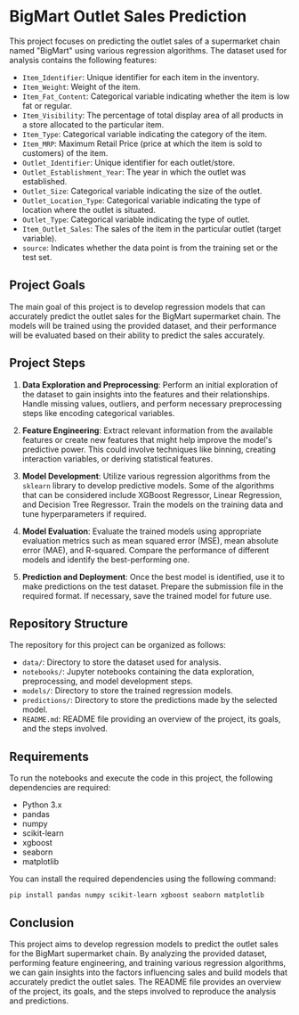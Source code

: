 # BigMart Outlet Sales Prediction

This project focuses on predicting the outlet sales of a supermarket chain named "BigMart" using various regression algorithms. The dataset used for analysis contains the following features:

- `Item_Identifier`: Unique identifier for each item in the inventory.
- `Item_Weight`: Weight of the item.
- `Item_Fat_Content`: Categorical variable indicating whether the item is low fat or regular.
- `Item_Visibility`: The percentage of total display area of all products in a store allocated to the particular item.
- `Item_Type`: Categorical variable indicating the category of the item.
- `Item_MRP`: Maximum Retail Price (price at which the item is sold to customers) of the item.
- `Outlet_Identifier`: Unique identifier for each outlet/store.
- `Outlet_Establishment_Year`: The year in which the outlet was established.
- `Outlet_Size`: Categorical variable indicating the size of the outlet.
- `Outlet_Location_Type`: Categorical variable indicating the type of location where the outlet is situated.
- `Outlet_Type`: Categorical variable indicating the type of outlet.
- `Item_Outlet_Sales`: The sales of the item in the particular outlet (target variable).
- `source`: Indicates whether the data point is from the training set or the test set.

## Project Goals

The main goal of this project is to develop regression models that can accurately predict the outlet sales for the BigMart supermarket chain. The models will be trained using the provided dataset, and their performance will be evaluated based on their ability to predict the sales accurately.

## Project Steps

1. **Data Exploration and Preprocessing**: Perform an initial exploration of the dataset to gain insights into the features and their relationships. Handle missing values, outliers, and perform necessary preprocessing steps like encoding categorical variables.

2. **Feature Engineering**: Extract relevant information from the available features or create new features that might help improve the model's predictive power. This could involve techniques like binning, creating interaction variables, or deriving statistical features.

3. **Model Development**: Utilize various regression algorithms from the `sklearn` library to develop predictive models. Some of the algorithms that can be considered include XGBoost Regressor, Linear Regression, and Decision Tree Regressor. Train the models on the training data and tune hyperparameters if required.

4. **Model Evaluation**: Evaluate the trained models using appropriate evaluation metrics such as mean squared error (MSE), mean absolute error (MAE), and R-squared. Compare the performance of different models and identify the best-performing one.

5. **Prediction and Deployment**: Once the best model is identified, use it to make predictions on the test dataset. Prepare the submission file in the required format. If necessary, save the trained model for future use.

## Repository Structure

The repository for this project can be organized as follows:

- `data/`: Directory to store the dataset used for analysis.
- `notebooks/`: Jupyter notebooks containing the data exploration, preprocessing, and model development steps.
- `models/`: Directory to store the trained regression models.
- `predictions/`: Directory to store the predictions made by the selected model.
- `README.md`: README file providing an overview of the project, its goals, and the steps involved.

## Requirements

To run the notebooks and execute the code in this project, the following dependencies are required:

- Python 3.x
- pandas
- numpy
- scikit-learn
- xgboost
- seaborn
- matplotlib

You can install the required dependencies using the following command:

```shell
pip install pandas numpy scikit-learn xgboost seaborn matplotlib
```

## Conclusion

This project aims to develop regression models to predict the outlet sales for the BigMart supermarket chain. By analyzing the provided dataset, performing feature engineering, and training various regression algorithms, we can gain insights into the factors influencing sales and build models that accurately predict the outlet sales. The README file provides an overview of the project, its goals, and the steps involved to reproduce the analysis and predictions.

